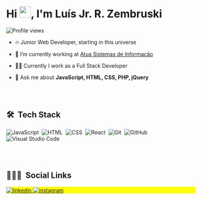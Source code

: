 <h1 align="left">Hi <img src="https://raw.githubusercontent.com/kaueMarques/kaueMarques/master/hi.gif" width="30px">, I'm Luís Jr. R. Zembruski</h1>
<p align="left"> <img src="https://komarev.com/ghpvc/?username=luis-jr-zembruski&color=yellow" alt="Profile views" /> </p>

- 🔥 Junior Web Developer, starting in this universe

- 🔭 I’m currently working at [Atua Sistemas de Informação](https://www.atua.com.br/)

- 👨‍💻 Currently I work as a Full Stack Developer

- 💬 Ask me about **JavaScript, HTML, CSS, PHP, jQuery**

<br><br>

## 🛠 &nbsp;Tech Stack

![JavaScript](https://img.shields.io/badge/-JavaScript-05122A?style=flat&logo=javascript)&nbsp;
![HTML](https://img.shields.io/badge/-HTML-05122A?style=flat&logo=HTML5)&nbsp;
![CSS](https://img.shields.io/badge/-CSS-05122A?style=flat&logo=CSS3&logoColor=1572B6)&nbsp;
![React](https://img.shields.io/badge/-React-05122A?style=flat&logo=react)&nbsp;
![Git](https://img.shields.io/badge/-Git-05122A?style=flat&logo=git)&nbsp;
![GitHub](https://img.shields.io/badge/-GitHub-05122A?style=flat&logo=github)&nbsp;
![Visual Studio Code](https://img.shields.io/badge/-Visual%20Studio%20Code-05122A?style=flat&logo=visual-studio-code&logoColor=007ACC)&nbsp;

<br><br>

## 👨🏽‍🦲 &nbsp;Social Links

<p align="left" style="background:yellow">
<a href="https://www.linkedin.com/in/luis-junior-rodrigues-zembruski/" target="_blank">
  <img align="center" src="https://img.shields.io/badge/-luis-05122A?style=flat&logo=linkedin" alt="linkedin"/>
</a>
<a href="https://www.instagram.com/luis.jr.zembruski/" target="_blank">
 <img align="center" src="https://img.shields.io/badge/-luis-05122A?style=flat&logo=instagram" alt="instagram"/>
</a>
</p>
